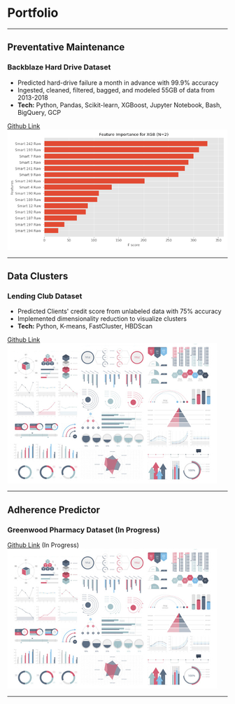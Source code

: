 # Portfolio

---

## Preventative Maintenance

### Backblaze Hard Drive Dataset

- Predicted hard-drive failure a month in advance with 99.9% accuracy
- Ingested, cleaned, filtered, bagged, and modeled 55GB of data from 2013-2018
- **Tech:**  Python, Pandas, Scikit-learn, XGBoost, Jupyter Notebook, Bash, BigQuery, GCP

[Github Link](https://github.com/Kuebic/Thinkful/tree/master/Final_Project)
<img src="images/feature_importance_fail_today_or_tomorrow_xgb.png?raw=true"/>

---

## Data Clusters

### Lending Club Dataset

- Predicted Clients' credit score from unlabeled data with 75% accuracy
- Implemented dimensionality reduction to visualize clusters
- **Tech:** Python, K-means, FastCluster, HBDScan

[Github Link](https://github.com/Kuebic/Thinkful/blob/master/23_Unsupervised_Learning/23_project.ipynb)
<img src="images/dummy_thumbnail.jpg?raw=true"/>

---

## Adherence Predictor

### Greenwood Pharmacy Dataset (In Progress)
[Github Link](https://external-content.duckduckgo.com/iu/?u=https%3A%2F%2Fwww.gannett-cdn.com%2F-mm-%2F438112d08852a5cf64fb668899b62a1c6abcfadb%2Fc%3D0-104-5312-3105%26r%3Dx1683%26c%3D3200x1680%2Flocal%2F-%2Fmedia%2F2017%2F05%2F23%2FWIGroup%2FAppleton%2F636311326049773956-UC.jpg&f=1&nofb=1) (In Progress)
<img src="images/dummy_thumbnail.jpg?raw=true"/>

---
<!-- <p style="font-size:11px">Page template forked from <a href="https://github.com/evanca/quick-portfolio">evanca</a></p> -->
<!-- Remove above link if you don't want to attibute -->
